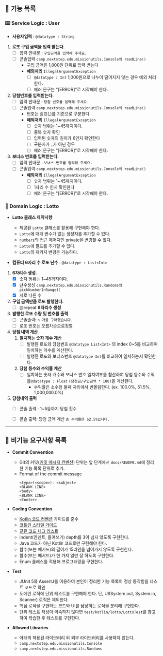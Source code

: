 ## 🚀 기능 목록

### ⌨️ Service Logic : User
- **사용자입력** : `@datatype : String`
1. **로또 구입 금액을 입력 받는다.**
   - [ ] 입력 안내문 : `구입금액을 입력해 주세요.`
   - [ ] 콘솔입력 `camp.nextstep.edu.missionutils.Console의 readLine()`
     -  구입 금액은 1,000원 단위로 입력 받는다
     -  **예외처리** `IllegalArgumentException`
        - [ ] `@datatype : Int` 1,000원으로 나누어 떨어지지 않는 경우 예외 처리한다.
        - [ ] 에러 문구는 "[ERROR]"로 시작해야 한다.
    
2. **당첨번호를 입력받는다.**
   - [ ] 입력 안내문 : `당첨 번호를 입력해 주세요.`
   - [ ] 콘솔입력 `camp.nextstep.edu.missionutils.Console의 readLine()`
     -  번호는 쉼표(,)를 기준으로 구분한다.
     -  **예외처리** `IllegalArgumentException`
          - [ ] 숫자 범위는 1~45까지이다.
          - [ ] 중복 숫자 확인
          - [ ] 입력된 숫자의 길이가 6인지 확인한다
          - [ ] 구분자가 `,`가 아닌 경우
          - [ ] 에러 문구는 "[ERROR]"로 시작해야 한다.
3. **보너스 번호를 입력받는다.**
   - [ ] 입력 안내문 : `보너스 번호를 입력해 주세요.`
   - [ ] 콘솔입력 `camp.nextstep.edu.missionutils.Console의 readLine()`
     -  **예외처리** `IllegalArgumentException`
          - [ ] 숫자 범위는 1~45까지이다.
          - [ ] 1자리 수 인지 확인한다
          - [ ] 에러 문구는 "[ERROR]"로 시작해야 한다.

### 🧮 Domain Logic : Lotto
- **Lotto 클래스 제약사항**
  - 제공된 `Lotto` 클래스를 활용해 구현해야 한다.
  - `Lotto`에 매개 변수가 없는 생성자를 추가할 수 없다.
  - `numbers`의 접근 제어자인 private을 변경할 수 없다.
  - `Lotto`에 필드를 추가할 수 없다.
  - `Lotto`의 패키지 변경은 가능하다.

- **컴퓨터 6자리 수 로또 난수** : `@datatype : List<Int>`

1. **6자리수 생성.**
    - [x] 숫자 범위는 1~45까지이다.
    - [x] 난수생성 `camp.nextstep.edu.missionutils.Randoms의 pickNumberInRange()`
    - [x] 서로 다른 수
2. **구입 금액만큼 로또 발행한다.**
   - [ ] @repeat **6자리수 생성**
3. **발행한 로또 수량 및 번호를 출력**
   - [ ]  콘솔출력: `n 개를 구매했습니다.`
   - [ ]  로또 번호는 오름차순으로정렬
4. **당첨 내역 계산**
   1. **일치하는 숫자 개수 계산**
      - [ ] 발행된 로또와 당첨번호 `@datatype List<Int>` 의 index 0~5를 비교하여 일치하는 개수를 계산한다.
      - [ ] 발행된 로또와 보너스번호 `@datatype Int`를 비교하여 일치하는지 확인한다.
   2. **당첨 등수와 수익률 계산** 
       - [ ] 일치하는 숫자 개수와 보너스 번호 일치여부를 합산하여 당첨 등수와 수익률`@datatype : Float` `(당첨금/구입금액 * 100)`을 계산한다.
         - 수익률은 소수점 둘째 자리에서 반올림한다. (ex. 100.0%, 51.5%, 1,000,000.0%)
5. **당첨내역 출력**
   - [ ] 콘솔 출력 : 1~5등까지 당첨 횟수
   - [ ] 콘솔 출력: 당첨 금액 계산 `총 수익률은 62.5%입니다.`


---
## 📌 비기능 요구사항 목록
- **Commit Convention**
  - Git의 커밋([커밋 메시지 컨벤션](https://gist.github.com/stephenparish/9941e89d80e2bc58a153)) 단위는 앞 단계에서 `docs/README.md`에 정리한 기능 목록 단위로 추가.
  - Format of the commit message
    ```
    <type>(<scope>): <subject>
    <BLANK LINE>
    <body>
    <BLANK LINE>
    <footer>
    ```

- **Coding Convention**
  - [Kotlin 코드 컨벤션](https://github.com/woowacourse/woowacourse-docs/tree/main/styleguide/kotlin) 가이드를 준수
  - [코틀린 스타일 가이드](https://developer.android.com/kotlin/style-guide?hl=ko)
  - [클린 코드 체크 리스트](https://github.com/woowacourse/woowacourse-docs/blob/main/cleancode/pr_checklist.md) 
  - indent(인덴트, 들여쓰기) depth를 3이 넘지 않도록 구현한다.
  - Java 코드가 아닌 Kotlin 코드로만 구현해야 한다.
  - 함수(또는 메서드)의 길이가 15라인을 넘어가지 않도록 구현한다.
  - 함수(또는 메서드)가 한 가지 일만 잘 하도록 구현한다.
  - Enum 클래스를 적용해 프로그래밍을 구현한다.

- **Test**
  - JUnit 5와 AssertJ를 이용하여 본인이 정리한 기능 목록이 정상 동작함을 테스트 코드로 확인
  - 도메인 로직에 단위 테스트를 구현해야 한다. 단, UI(System.out, System.in, Scanner) 로직은 제외한다.
  - 핵심 로직을 구현하는 코드와 UI를 담당하는 로직을 분리해 구현한다.
  - 단위 테스트 작성이 익숙하지 않다면 `test/kotlin/lotto/LottoTest`를 참고하여 학습한 후 테스트를 구현한다.
- **Allowed Libraries**
  - 아래의 허용된 라이브러리 외 외부 라이브러리를 사용하지 않는다.
  - `camp.nextstep.edu.missionutils.Console`
  - `camp.nextstep.edu.missionutils.Randoms`